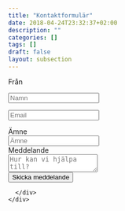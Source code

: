 ```yaml
---
title: "Kontaktformulär"
date: 2018-04-24T23:32:37+02:00
description: ""
categories: []
tags: []
draft: false
layout: subsection
---
```




<form action="https://formspree.io/abcbegravning@gmail.com"
      method="POST">

<div class="field is-horizontal">
  <div class="field-label is-normal">
    <label class="label">Från</label>
  </div>
  <div class="field-body">
    <div class="field is-grouped">
      <p class="control is-expanded">
        <input class="input" type="text" placeholder="Namn" name="Namn">
      </p>
    </div>
    <div class="field">
      <p class="control is-expanded">
        <input class="input" name="_replyto" type="email" placeholder="Email" autocomplete='email'>
      </p>
    </div>
  </div>
</div>


<div class="field is-horizontal">
  <div class="field-label is-normal">
    <label class="label">Ämne</label>
  </div>
  <div class="field-body">
    <div class="field">
      <div class="control">
        <input class="input" type="text" placeholder="Ämne" autocomplete="off" name="Ämne">
      </div>
    </div>
  </div>
</div>

<div class="field is-horizontal">
  <div class="field-label is-normal">
    <label class="label">Meddelande</label>
  </div>
  <div class="field-body">
    <div class="field">
      <div class="control">
        <textarea class="textarea" placeholder="Hur kan vi hjälpa till?" name="Meddelande"></textarea>
      </div>
    </div>
  </div>
</div>

<div class="field is-horizontal">
  <div class="field-label">

  </div>
  <div class="field-body">
    <div class="field">
      <div class="control">
        <button type="submit" class="button is-primary">
          Skicka meddelande
        </button>

      </div>
    </div>
  </div>

</div>

</form>
